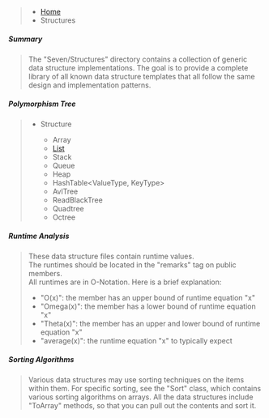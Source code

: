 >- [Home](https://github.com/53V3N1X/SevenFramework/wiki)<br />
>  - Structures

##### Summary

>The "Seven/Structures" directory contains a collection of generic
>data structure implementations. The goal is to provide a complete 
>library of all known data structure templates that all follow the
>same design and implementation patterns.

##### Polymorphism Tree

> - Structure<Type>
>   - Array<Type>
>   - [List](https://github.com/53V3N1X/SevenFramework/wiki/List)<br />
>   - Stack<Type>
>   - Queue<Type>
>   - Heap<Type>
>   - HashTable<ValueType, KeyType>
>   - AvlTree<Type>
>   - ReadBlackTree<Type>
>   - Quadtree<Type>
>   - Octree<Type>

##### Runtime Analysis

>These data structure files contain runtime values.<br />
>The runtimes should be located in the "remarks" tag on public members.<br />
>All runtimes are in O-Notation. Here is a brief explanation:<br />
>
>- "O(x)": the member has an upper bound of runtime equation "x"
>- "Omega(x)": the member has a lower bound of runtime equation "x"
>- "Theta(x)": the member has an upper and lower bound of runtime equation "x"
>- "average(x)": the runtime equation "x" to typically expect

##### Sorting Algorithms

>Various data structures may use sorting techniques on the items 
>within them. For specific sorting, see the "Sort" class, which 
>contains various sorting algorithms on arrays. All the data 
>structures include "ToArray" methods, so that you can pull out
>the contents and sort it.